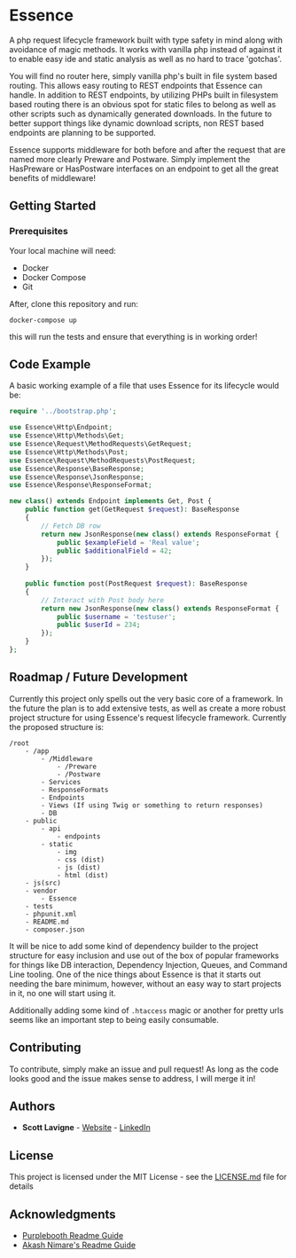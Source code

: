 # Essence

A php request lifecycle framework built with type safety in mind along with avoidance 
of magic methods. It works with vanilla php instead of against it to enable easy ide
and static analysis as well as no hard to trace 'gotchas'. 

You will find no router here, simply vanilla php's built in file system based routing. 
This allows easy routing to REST endpoints that Essence can handle.
In addition to REST endpoints, by utilizing PHPs built in filesystem based routing there is an
obvious spot for static files to belong as well as other scripts such as 
dynamically generated downloads. 
In the future to better support things like dynamic download scripts, non REST based endpoints
are planning to be supported.

Essence supports middleware for both before and after the request that are named more clearly
Preware and Postware. Simply implement the HasPreware or HasPostware interfaces on an endpoint
to get all the great benefits of middleware!

## Getting Started

### Prerequisites

Your local machine will need: 

 * Docker
 * Docker Compose
 * Git

After, clone this repository and run:

```
docker-compose up
```

this will run the tests and ensure that everything is in working order!

## Code Example

A basic working example of a file that uses Essence for its lifecycle would be:

```php
require '../bootstrap.php';

use Essence\Http\Endpoint;
use Essence\Http\Methods\Get;
use Essence\Request\MethodRequests\GetRequest;
use Essence\Http\Methods\Post;
use Essence\Request\MethodRequests\PostRequest;
use Essence\Response\BaseResponse;
use Essence\Response\JsonResponse;
use Essence\Response\ResponseFormat;

new class() extends Endpoint implements Get, Post {
    public function get(GetRequest $request): BaseResponse
    {
        // Fetch DB row
        return new JsonResponse(new class() extends ResponseFormat {
            public $exampleField = 'Real value';
            public $additionalField = 42;
        });
    }
    
    public function post(PostRequest $request): BaseResponse
    {
        // Interact with Post body here
        return new JsonResponse(new class() extends ResponseFormat {
            public $username = 'testuser';
            public $userId = 234;
        });
    }
};
```

## Roadmap / Future Development 

Currently this project only spells out the very basic core of a framework. In the future the plan
is to add extensive tests, as well as create a more robust project structure for using 
Essence's request lifecycle framework. Currently the proposed structure is:

```
/root
    - /app
        - /Middleware
            - /Preware
            - /Postware
        - Services
        - ResponseFormats
        - Endpoints
        - Views (If using Twig or something to return responses)
        - DB
    - public
        - api
            - endpoints
        - static
            - img
            - css (dist)
            - js (dist)
            - html (dist)
    - js(src)
    - vendor
        - Essence
    - tests
    - phpunit.xml
    - README.md
    - composer.json
```

It will be nice to add some kind of dependency builder to the project structure for easy 
inclusion and use out of the box of popular frameworks for things like DB interaction,
Dependency Injection, Queues, and Command Line tooling. One of the nice things about Essence
is that it starts out needing the bare minimum, however, without an easy way to start projects
in it, no one will start using it. 

Additionally adding some kind of `.htaccess` magic or another for pretty urls seems like an 
important step to being easily consumable. 

## Contributing

To contribute, simply make an issue and pull request! As long as the code looks good and the 
issue makes sense to address, I will merge it in! 

## Authors

* **Scott Lavigne** - [Website](http://www.scottlavigne.com) - [LinkedIn](https://www.linkedin.com/in/scottlavigne/) 

## License

This project is licensed under the MIT License - see the [LICENSE.md](LICENSE.md) file for details

## Acknowledgments

* [Purplebooth Readme Guide](https://gist.github.com/PurpleBooth/109311bb0361f32d87a2)
* [Akash Nimare's Readme Guide](https://medium.com/@meakaakka/a-beginners-guide-to-writing-a-kickass-readme-7ac01da88ab3)
